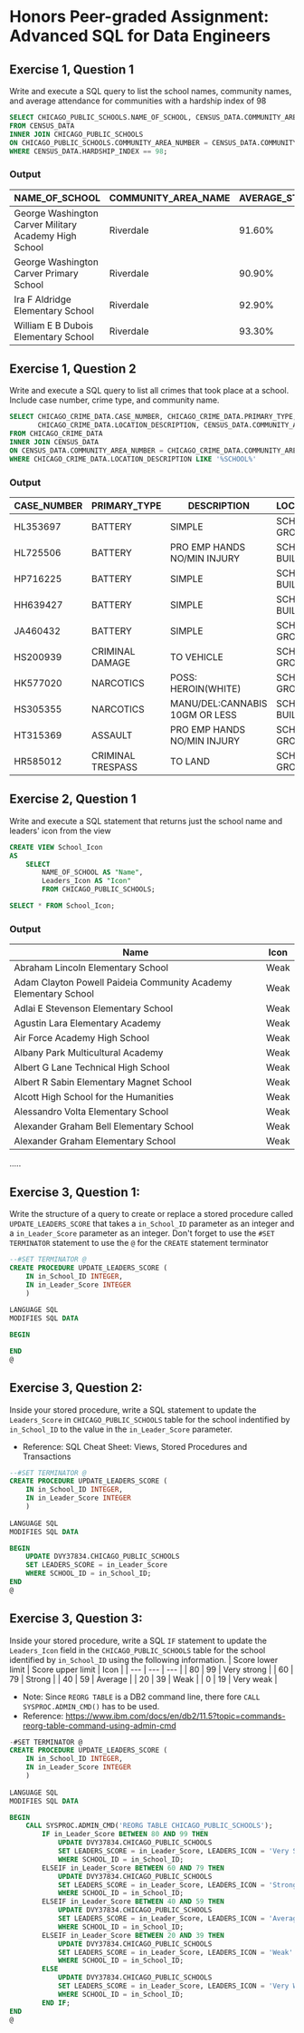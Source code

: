 # Honors Peer-graded Assignment: Advanced SQL for Data Engineers
## Exercise 1, Question 1
Write and execute a SQL query to list the school names, community names, and average attendance for communities with a hardship index of 98
```SQL
SELECT CHICAGO_PUBLIC_SCHOOLS.NAME_OF_SCHOOL, CENSUS_DATA.COMMUNITY_AREA_NAME, CHICAGO_PUBLIC_SCHOOLS.AVERAGE_STUDENT_ATTENDANCE, CENSUS_DATA.HARDSHIP_INDEX 
FROM CENSUS_DATA
INNER JOIN CHICAGO_PUBLIC_SCHOOLS 
ON CHICAGO_PUBLIC_SCHOOLS.COMMUNITY_AREA_NUMBER = CENSUS_DATA.COMMUNITY_AREA_NUMBER
WHERE CENSUS_DATA.HARDSHIP_INDEX == 98;
```
### Output
| NAME_OF_SCHOOL                                        | COMMUNITY_AREA_NAME | AVERAGE_STUDENT_ATTENDANCE | HARDSHIP_INDEX |
|-------------------------------------------------------|---------------------|----------------------------|----------------|
| George Washington Carver Military Academy High School | Riverdale           | 91.60%                     | 98             |
| George Washington Carver Primary School               | Riverdale           | 90.90%                     | 98             |
| Ira F Aldridge Elementary School                      | Riverdale           | 92.90%                     | 98             |
| William E B Dubois Elementary School                  | Riverdale           | 93.30%                     | 98             |
## Exercise 1, Question 2
Write and execute a SQL query to list all crimes that took place at a school. Include case number, crime type, and community name.
```SQL
SELECT CHICAGO_CRIME_DATA.CASE_NUMBER, CHICAGO_CRIME_DATA.PRIMARY_TYPE, CHICAGO_CRIME_DATA.DESCRIPTION, 
	   CHICAGO_CRIME_DATA.LOCATION_DESCRIPTION, CENSUS_DATA.COMMUNITY_AREA_NAME 
FROM CHICAGO_CRIME_DATA
INNER JOIN CENSUS_DATA 
ON CENSUS_DATA.COMMUNITY_AREA_NUMBER = CHICAGO_CRIME_DATA.COMMUNITY_AREA_NUMBER
WHERE CHICAGO_CRIME_DATA.LOCATION_DESCRIPTION LIKE '%SCHOOL%'
```
### Output 
| CASE_NUMBER | PRIMARY_TYPE      | DESCRIPTION                    | LOCATION_DESCRIPTION   | COMMUNITY_AREA_NAME |
|-------------|-------------------|--------------------------------|------------------------|---------------------|
| HL353697    | BATTERY           | SIMPLE                         | SCHOOL PUBLIC GROUNDS  | South Shore         |
| HL725506    | BATTERY           | PRO EMP HANDS NO/MIN INJURY    | SCHOOL PUBLIC BUILDING | Lincoln Square      |
| HP716225    | BATTERY           | SIMPLE                         | SCHOOL PUBLIC BUILDING | Douglas             |
| HH639427    | BATTERY           | SIMPLE                         | SCHOOL PUBLIC BUILDING | Austin              |
| JA460432    | BATTERY           | SIMPLE                         | SCHOOL PUBLIC GROUNDS  | Ashburn             |
| HS200939    | CRIMINAL DAMAGE   | TO VEHICLE                     | SCHOOL PUBLIC GROUNDS  | Austin              |
| HK577020    | NARCOTICS         | POSS: HEROIN(WHITE)            | SCHOOL PUBLIC GROUNDS  | Rogers Park         |
| HS305355    | NARCOTICS         | MANU/DEL:CANNABIS 10GM OR LESS | SCHOOL PUBLIC BUILDING | Brighton Park       |
| HT315369    | ASSAULT           | PRO EMP HANDS NO/MIN INJURY    | SCHOOL PUBLIC GROUNDS  | East Garfield Park  |
| HR585012    | CRIMINAL TRESPASS | TO LAND                        | SCHOOL PUBLIC GROUNDS  | Ashburn             |
## Exercise 2, Question 1
Write and execute a SQL statement that returns just the school name and leaders' icon from the view
```SQL
CREATE VIEW School_Icon
AS
	SELECT
		NAME_OF_SCHOOL AS "Name",
		Leaders_Icon AS "Icon"
		FROM CHICAGO_PUBLIC_SCHOOLS;

SELECT * FROM School_Icon;
```
### Output
| Name                                                              | Icon |
|-------------------------------------------------------------------|------|
| Abraham Lincoln Elementary School                                 | Weak |
| Adam Clayton Powell Paideia Community Academy Elementary School   | Weak |
| Adlai E Stevenson Elementary School                               | Weak |
| Agustin Lara Elementary Academy                                   | Weak |
| Air Force Academy High School                                     | Weak |
| Albany Park Multicultural Academy                                 | Weak |
| Albert G Lane Technical High School                               | Weak |
| Albert R Sabin Elementary Magnet School                           | Weak |
| Alcott High School for the Humanities                             | Weak |
| Alessandro Volta Elementary School                                | Weak |
| Alexander Graham Bell Elementary School                           | Weak |
| Alexander Graham Elementary School                                | Weak |
.....
## Exercise 3, Question 1:
Write the structure of a query to create or replace a stored procedure called `UPDATE_LEADERS_SCORE` that takes a `in_School_ID` parameter as an integer and a `in_Leader_Score` parameter as an integer. Don't forget to use the `#SET TERMINATOR` statement to use the `@` for the `CREATE` statement terminator
```SQL
--#SET TERMINATOR @
CREATE PROCEDURE UPDATE_LEADERS_SCORE (
    IN in_School_ID INTEGER, 
    IN in_Leader_Score INTEGER
    )
  
LANGUAGE SQL
MODIFIES SQL DATA

BEGIN

END 
@
```
## Exercise 3, Question 2:
Inside your stored procedure, write a SQL statement to update the `Leaders_Score` in `CHICAGO_PUBLIC_SCHOOLS` table for the school indentified by `in_School_ID` to the value in the `in_Leader_Score` parameter.
- Reference: SQL Cheat Sheet: Views, Stored Procedures and Transactions
```SQL
--#SET TERMINATOR @
CREATE PROCEDURE UPDATE_LEADERS_SCORE (
    IN in_School_ID INTEGER, 
    IN in_Leader_Score INTEGER
    )
  
LANGUAGE SQL
MODIFIES SQL DATA

BEGIN
	UPDATE DVY37834.CHICAGO_PUBLIC_SCHOOLS
	SET LEADERS_SCORE = in_Leader_Score
	WHERE SCHOOL_ID = in_School_ID;
END 
@
```
## Exercise 3, Question 3:
Inside your stored procedure, write a SQL `IF` statement to update the `Leaders_Icon` field in the `CHICAGO_PUBLIC_SCHOOLS` table for the school identified by `in_School_ID` using the following information.
| Score lower limit | Score upper limit | Icon |
| --- | --- | --- |
| 80 | 99 | Very strong |
| 60 | 79 | Strong |
| 40 | 59 | Average |
| 20 | 39 | Weak |
| 0 | 19 | Very weak |

- Note: Since `REORG TABLE` is a DB2 command line, there fore `CALL SYSPROC.ADMIN_CMD()` has to be used.
- Reference: https://www.ibm.com/docs/en/db2/11.5?topic=commands-reorg-table-command-using-admin-cmd

```SQL
-#SET TERMINATOR @
CREATE PROCEDURE UPDATE_LEADERS_SCORE (
    IN in_School_ID INTEGER, 
    IN in_Leader_Score INTEGER
    )
  
LANGUAGE SQL
MODIFIES SQL DATA

BEGIN
	CALL SYSPROC.ADMIN_CMD('REORG TABLE CHICAGO_PUBLIC_SCHOOLS');
		IF in_Leader_Score BETWEEN 80 AND 99 THEN
			UPDATE DVY37834.CHICAGO_PUBLIC_SCHOOLS 
			SET LEADERS_SCORE = in_Leader_Score, LEADERS_ICON = 'Very Strong'
			WHERE SCHOOL_ID = in_School_ID;
		ELSEIF in_Leader_Score BETWEEN 60 AND 79 THEN
			UPDATE DVY37834.CHICAGO_PUBLIC_SCHOOLS 
			SET LEADERS_SCORE = in_Leader_Score, LEADERS_ICON = 'Strong'
			WHERE SCHOOL_ID = in_School_ID;
		ELSEIF in_Leader_Score BETWEEN 40 AND 59 THEN
			UPDATE DVY37834.CHICAGO_PUBLIC_SCHOOLS 
			SET LEADERS_SCORE = in_Leader_Score, LEADERS_ICON = 'Average'
			WHERE SCHOOL_ID = in_School_ID;		
		ELSEIF in_Leader_Score BETWEEN 20 AND 39 THEN
			UPDATE DVY37834.CHICAGO_PUBLIC_SCHOOLS 
			SET LEADERS_SCORE = in_Leader_Score, LEADERS_ICON = 'Weak'
			WHERE SCHOOL_ID = in_School_ID;	
		ELSE
			UPDATE DVY37834.CHICAGO_PUBLIC_SCHOOLS 
			SET LEADERS_SCORE = in_Leader_Score, LEADERS_ICON = 'Very Weak'
			WHERE SCHOOL_ID = in_School_ID;	
		END IF;
END
@
```

###
